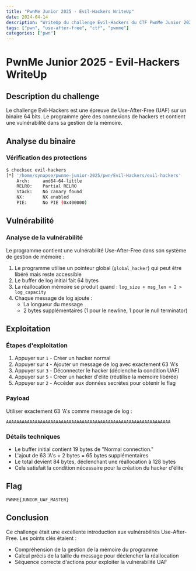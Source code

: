 ```yaml
---
title: "PwnMe Junior 2025 - Evil-Hackers WriteUp"
date: 2024-04-14
description: "WriteUp du challenge Evil-Hackers du CTF PwnMe Junior 2025"
tags: ["pwn", "use-after-free", "ctf", "pwnme"]
categories: ["pwn"]
---
```


# PwnMe Junior 2025 - Evil-Hackers WriteUp

## Description du challenge
Le challenge Evil-Hackers est une épreuve de Use-After-Free (UAF) sur un binaire 64 bits. Le programme gère des connexions de hackers et contient une vulnérabilité dans sa gestion de la mémoire.

## Analyse du binaire

### Vérification des protections
```bash
$ checksec evil-hackers
[*] '/home/synapse/pwnme-junior-2025/pwn/Evil-Hackers/evil-hackers'
    Arch:     amd64-64-little
    RELRO:    Partial RELRO
    Stack:    No canary found
    NX:       NX enabled
    PIE:      No PIE (0x400000)
```

## Vulnérabilité

### Analyse de la vulnérabilité
Le programme contient une vulnérabilité Use-After-Free dans son système de gestion de mémoire :
1. Le programme utilise un pointeur global (`global_hacker`) qui peut être libéré mais reste accessible
2. Le buffer de log initial fait 64 bytes
3. La réallocation mémoire se produit quand : `log_size + msg_len + 2 > log_capacity`
4. Chaque message de log ajoute :
   - La longueur du message
   - 2 bytes supplémentaires (1 pour le newline, 1 pour le null terminator)

## Exploitation

### Étapes d'exploitation
1. Appuyer sur `1` - Créer un hacker normal
2. Appuyer sur `4` - Ajouter un message de log avec exactement 63 'A's
3. Appuyer sur `3` - Déconnecter le hacker (déclenche la condition UAF)
4. Appuyer sur `5` - Créer un hacker d'élite (réutilise la mémoire libérée)
5. Appuyer sur `2` - Accéder aux données secrètes pour obtenir le flag

### Payload
Utiliser exactement 63 'A's comme message de log :
```
AAAAAAAAAAAAAAAAAAAAAAAAAAAAAAAAAAAAAAAAAAAAAAAAAAAAAAAAAAAAAAA
```

### Détails techniques
- Le buffer initial contient 19 bytes de "Normal connection."
- L'ajout de 63 'A's + 2 bytes = 65 bytes supplémentaires
- Le total devient 84 bytes, déclenchant une réallocation à 128 bytes
- Cela satisfait la condition nécessaire pour la création du hacker d'élite

## Flag
```
PWNME{JUNIOR_UAF_MASTER}
```

## Conclusion
Ce challenge était une excellente introduction aux vulnérabilités Use-After-Free. Les points clés étaient :
- Compréhension de la gestion de la mémoire du programme
- Calcul précis de la taille du message pour déclencher la réallocation
- Séquence correcte d'actions pour exploiter la vulnérabilité UAF 